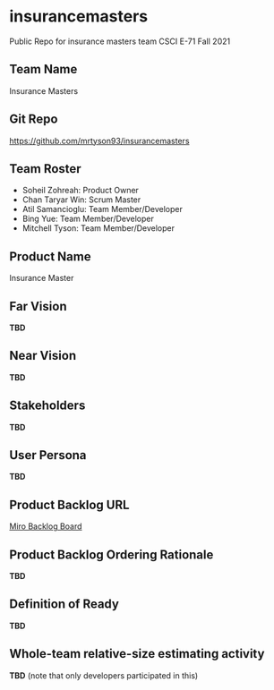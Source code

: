 # insurancemasters

Public Repo for insurance masters team CSCI E-71 Fall 2021

## Team Name

Insurance Masters

## Git Repo

<https://github.com/mrtyson93/insurancemasters>

## Team Roster

- Soheil Zohreah: Product Owner
- Chan Taryar Win: Scrum Master
- Atil Samancioglu: Team Member/Developer
- Bing Yue: Team Member/Developer
- Mitchell Tyson: Team Member/Developer

## Product Name

Insurance Master

## Far Vision

**TBD**

## Near Vision

**TBD**

## Stakeholders

**TBD**

## User Persona

**TBD**

## Product Backlog URL

[Miro Backlog Board](https://miro.com/app/board/o9J_lnCeYTY=/?invite_link_id=792056423560)

## Product Backlog Ordering Rationale

**TBD**

## Definition of Ready

**TBD**

## Whole-team relative-size estimating activity

**TBD** (note that only developers participated in this)
